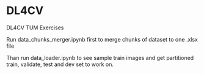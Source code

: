 # DL4CV
DL4CV TUM Exercises

Run data_chunks_merger.ipynb first to merge chunks of dataset to one .xlsx file

Than run data_loader.ipynb to see sample train images and get partitioned train, validate, test and dev set to work on.
